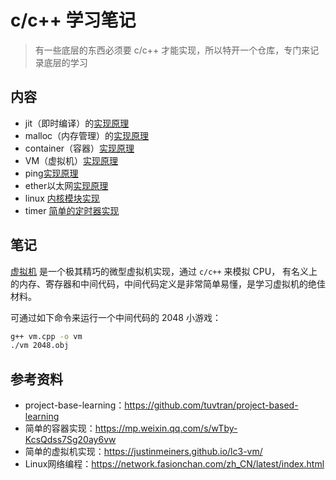 # c/c++ 学习笔记

> 有一些底层的东西必须要 c/c++ 才能实现，所以特开一个仓库，专门来记录底层的学习

## 内容

* jit（即时编译）的[实现原理](./jit.c)
* malloc（内存管理）的[实现原理](./pmalloc.c)
* container（容器）[实现原理](./container.go)
* VM（虚拟机）[实现原理](./vm.md)
* ping[实现原理](./ping.py)
* ether以太网[实现原理](./send_ether.py)
* linux [内核模块实现](./linux_module.md)
* timer [简单的定时器实现](./simple_timer.cpp)

## 笔记

[虚拟机](./vm.cpp) 是一个极其精巧的微型虚拟机实现，通过 `c/c++` 来模拟 CPU，
有名义上的内存、寄存器和中间代码，中间代码定义是非常简单易懂，是学习虚拟机的绝佳材料。

可通过如下命令来运行一个中间代码的 2048 小游戏：

``` sh
g++ vm.cpp -o vm
./vm 2048.obj
```

## 参考资料

* project-base-learning：https://github.com/tuvtran/project-based-learning
* 简单的容器实现：https://mp.weixin.qq.com/s/wTby-KcsQdss7Sg20ay6vw
* 简单的虚拟机实现：https://justinmeiners.github.io/lc3-vm/
* Linux网络编程：https://network.fasionchan.com/zh_CN/latest/index.html
